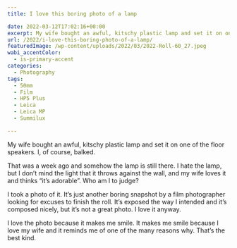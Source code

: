 ```yaml
---
title: I love this boring photo of a lamp

date: 2022-03-12T17:02:16+00:00
excerpt: My wife bought an awful, kitschy plastic lamp and set it on one of the home theater speakers. I, of course, balked.
url: /2022/i-love-this-boring-photo-of-a-lamp/
featuredImage: /wp-content/uploads/2022/03/2022-Roll-60_27.jpeg
wabi_accentColor:
  - is-primary-accent
categories:
  - Photography
tags:
  - 50mm
  - Film
  - HP5 Plus
  - Leica
  - Leica MP
  - Summilux

---
```

My wife bought an awful, kitschy plastic lamp and set it on one of the floor speakers. I, of course, balked.

That was a week ago and somehow the lamp is still there. I hate the lamp, but I don&#8217;t mind the light that it throws against the wall, and my wife loves it and thinks &#8220;it&#8217;s adorable&#8221;. Who am I to judge?

I took a photo of it. It&#8217;s just another boring snapshot by a film photographer looking for excuses to finish the roll. It&#8217;s exposed the way I intended and it&#8217;s composed nicely, but it&#8217;s not a great photo. I love it anyway.

I love the photo because it makes me smile. It makes me smile because I love my wife and it reminds me of one of the many reasons why. That&#8217;s the best kind.
